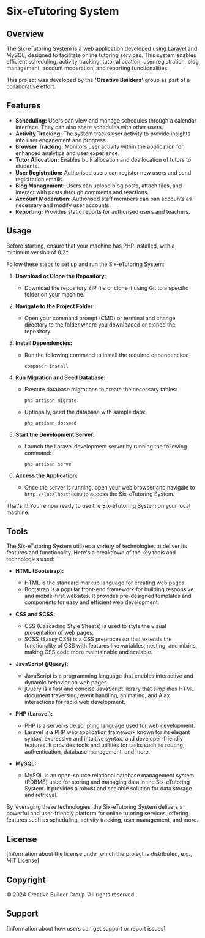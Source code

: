 # Six-eTutoring System

## Overview
The Six-eTutoring System is a web application developed using Laravel and MySQL, designed to facilitate online tutoring services. This system enables efficient scheduling, activity tracking, tutor allocation, user registration, blog management, account moderation, and reporting functionalities. 

This project was developed by the **'Creative Builders'** group as part of a collaborative effort.

## Features
- **Scheduling:** Users can view and manage schedules through a calendar interface. They can also share schedules with other users.
- **Activity Tracking:** The system tracks user activity to provide insights into user engagement and progress.
- **Browser Tracking:** Monitors user activity within the application for enhanced analytics and user experience.
- **Tutor Allocation:** Enables bulk allocation and deallocation of tutors to students.
- **User Registration:** Authorised users can register new users and send registration emails.
- **Blog Management:** Users can upload blog posts, attach files, and interact with posts through comments and reactions.
- **Account Moderation:** Authorised staff members can ban accounts as necessary and modify user accounts.
- **Reporting:** Provides static reports for authorised users and teachers.

## Usage

Before starting, ensure that your machine has PHP installed, with a minimum version of 8.2^.

Follow these steps to set up and run the Six-eTutoring System:

1. **Download or Clone the Repository:**
    - Download the repository ZIP file or clone it using Git to a specific folder on your machine.

2. **Navigate to the Project Folder:**
    - Open your command prompt (CMD) or terminal and change directory to the folder where you downloaded or cloned the repository.

3. **Install Dependencies:**
    - Run the following command to install the required dependencies:
      ```
      composer install
      ```

4. **Run Migration and Seed Database:**
    - Execute database migrations to create the necessary tables:
      ```
      php artisan migrate
      ```
    - Optionally, seed the database with sample data:
      ```
      php artisan db:seed
      ```

5. **Start the Development Server:**
    - Launch the Laravel development server by running the following command:
      ```
      php artisan serve
      ```

6. **Access the Application:**
    - Once the server is running, open your web browser and navigate to `http://localhost:8000` to access the Six-eTutoring System.

That's it! You're now ready to use the Six-eTutoring System on your local machine.


## Tools

The Six-eTutoring System utilizes a variety of technologies to deliver its features and functionality. Here's a breakdown of the key tools and technologies used:

- **HTML (Bootstrap):**
  - HTML is the standard markup language for creating web pages.
  - Bootstrap is a popular front-end framework for building responsive and mobile-first websites. It provides pre-designed templates and components for easy and efficient web development.

- **CSS and SCSS:**
  - CSS (Cascading Style Sheets) is used to style the visual presentation of web pages.
  - SCSS (Sassy CSS) is a CSS preprocessor that extends the functionality of CSS with features like variables, nesting, and mixins, making CSS code more maintainable and scalable.

- **JavaScript (jQuery):**
  - JavaScript is a programming language that enables interactive and dynamic behavior on web pages.
  - jQuery is a fast and concise JavaScript library that simplifies HTML document traversing, event handling, animating, and Ajax interactions for rapid web development.

- **PHP (Laravel):**
  - PHP is a server-side scripting language used for web development.
  - Laravel is a PHP web application framework known for its elegant syntax, expressive and intuitive syntax, and developer-friendly features. It provides tools and utilities for tasks such as routing, authentication, database management, and more.

- **MySQL:**
  - MySQL is an open-source relational database management system (RDBMS) used for storing and managing data in the Six-eTutoring System. It provides a robust and scalable solution for data storage and retrieval.

By leveraging these technologies, the Six-eTutoring System delivers a powerful and user-friendly platform for online tutoring services, offering features such as scheduling, activity tracking, user management, and more.


## License
[Information about the license under which the project is distributed, e.g., MIT License]

## Copyright
© 2024 Creative Builder Group. All rights reserved.

## Support
[Information about how users can get support or report issues]
